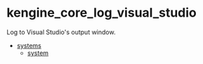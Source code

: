 # kengine_core_log_visual_studio

Log to Visual Studio's output window.

* [systems](systems)
	* [system](systems/system.md)
